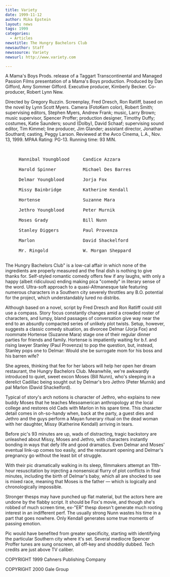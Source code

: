 ```yaml
---
title: Variety
date: 1999-11-12
author: Mika Epstein
layout: news
tags: 1999
categories:
  - Articles
newstitle: The Hungry Bachelors Club  
newsauthor: Staff  
newssource: Variety  
newsurl: http://www.variety.com  

---
```

A Mama's Boys Prods. release of a Taggart Transcontinental and Managed Passion Films presentation of a Mama's Boys production. Produced by Dan Gifford, Amy Sommer Gifford. Executive producer, Kimberly Becker. Co-producer, Robert Lynn New.

Directed by Gregory Ruzzin. Screenplay, Fred Dresch, Ron Ratliff, based on the novel by Lynn Scott Myers. Camera (FotoKem color), Robert Smith; supervising editors, Stephen Myers, Andrew Frank; music, Larry Brown; music supervisor, Spencer Proffer; production designer, Timothy Duffy; costumes, Katie Saunders; sound (Dolby), David Schaaf; supervising sound editor, Tim Kimmel; line producer, Jim Glander; assistant director, Jonathan Southard; casting, Peggy Larson. Reviewed at the Avco Cinema, L.A., Nov. 13, 1999. MPAA Rating: PG-13. Running time: 93 MIN.

<PRE><br />
     Hannibal Youngblood     Candice Azzara<br />
     Harold Spinner          Michael Des Barres<br />
     Delmar Youngblood       Jorja Fox<br />
     Missy Bainbridge        Katherine Kendall<br />
     Hortense                Suzanne Mara<br />
     Jethro Youngblood       Peter Murnik<br />
     Moses Grady             Bill Nunn<br />
     Stanley Diggers         Paul Provenza<br />
     Marlon                  David Shackelford<br />
     Mr. Ringold             W. Morgan Sheppard<br />
</PRE>

The Hungry Bachelors Club" is a low-cal affair in which none of the ingredients are properly measured and the final dish is nothing to give thanks for. Self-styled romantic comedy offers few if any laughs, with only a happy (albeit ridiculous) ending making pica "comedy" in literary sense of the word. Ultra-soft approach to a quasi-Altmanesque tale featuring numerous characters in a Southern city severely throttles any B.O. potential for the project, which understandably lured no distribs.

Although based on a novel, script by Fred Dresch and Ron Ratliff could still use a compass. Story focus constantly changes amid a crowded roster of characters, and lumpy, bland passages of conversation give way near the end to an absurdly compacted series of unlikely plot twists. Setup, however, suggests a classic comedy situation, as divorcee Delmar (Jorja Fox) and roommate Hortense (Suzanne Mara) stage one of their regular dinner parties for friends and family. Hortense is impatiently waiting for b.f. and rising lawyer Stanley (Paul Provenza) to pop the question, but, instead, Stanley pops one to Delmar: Would she be surrogate mom for his boss and his barren wife?

She agrees, thinking that fee for her labors will help her open her dream restaurant, the Hungry Bachelors Club. Meanwhile, we're awkwardly introduced to quiet, sweet excon Moses (Bill Nunn), who's sleeping in a derelict Cadillac being sought out by Delmar's bro Jethro (Peter Murnik) and pal Marlon (David Shackelford).

Typical of story's arch notions is character of Jethro, who explains to new buddy Moses that he teaches Mesoamerican anthropology at the local college and restores old Cads with Marlon in his spare time. This character detail comes in oh-so-handy when, back at the party, a guest dies and Jethro and the guys perform a Mayan funerary ritual on the dead woman with her daughter, Missy (Katherine Kendall) arriving in tears.

Before pic's 93 minutes are up, wads of distracting, tragic backstory are unleashed about Missy, Moses and Jethro, with characters instantly bonding in ways that defy life and good dramatics. Even Delmar and Moses' eventual link-up comes too easily, and the restaurant opening and Delmar's pregnancy go without the least bit of struggle.

With their pic dramatically walking in its sleep, filmmakers attempt an 11th-hour resuscitation by injecting a nonsensical flurry of plot conflicts in final minutes, including the birth of Delmar's baby, which all are shocked to see is mixed race, meaning that Moses is the father &#8212; which is logically and chronologically impossible.

Stronger thesps may have punched up flat material, but the actors here are undone by the flabby script. It should be Fox's movie, and though she's robbed of much screen time, ex-"ER" thesp doesn't generate much rooting interest in an indifferent perf. The usually strong Nunn wastes his time in a part that goes nowhere. Only Kendall generates some true moments of passing emotion.

Pic would have benefited from greater specificity, starting with identifying the particular Southern city where it's set. Several mediocre Spencer Proffer tunes are sung onscreen, all off-key and shoddily dubbed. Tech credits are just above TV caliber.

COPYRIGHT 1999 Cahners Publishing Company

COPYRIGHT 2000 Gale Group  